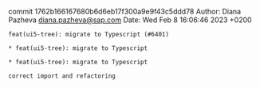 commit 1762b166167680b6d6eb17f300a9e9f43c5ddd78
Author: Diana Pazheva <diana.pazheva@sap.com>
Date:   Wed Feb 8 16:06:46 2023 +0200

    feat(ui5-tree): migrate to Typescript (#6401)
    
    * feat(ui5-tree): migrate to Typescript
    
    * feat(ui5-tree): migrate to Typescript
    
    correct import and refactoring
